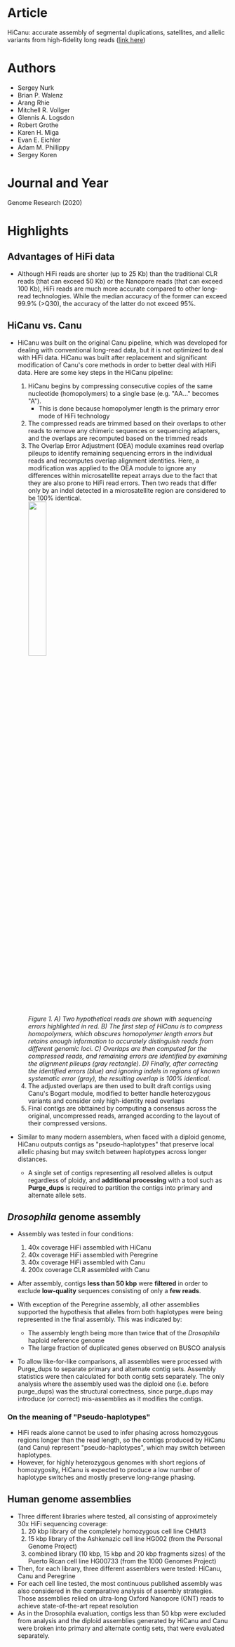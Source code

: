 # Article  
HiCanu: accurate assembly of segmental duplications, satellites, and allelic variants from high-fidelity long reads ([link here](https://doi.org/10.1101/gr.263566.120))  

# Authors  
* Sergey Nurk
* Brian P. Walenz
* Arang Rhie
* Mitchell R. Vollger
* Glennis A. Logsdon
* Robert Grothe
* Karen H. Miga
* Evan E. Eichler
* Adam M. Phillippy
* Sergey Koren

# Journal and Year  
Genome Research (2020)  

# Highlights  
## Advantages of HiFi data  
* Although HiFi reads are shorter (up to 25 Kb) than the traditional CLR reads (that can exceed 50 Kb) or the Nanopore reads (that can exceed 100 Kb), HiFi reads are much more accurate compared to other long-read technologies. While the median accuracy of the former can exceed 99.9% (>Q30), the accuracy of the latter do not exceed 95%. 
## HiCanu vs. Canu  
* HiCanu was built on the original Canu pipeline, which was developed for dealing with conventional long-read data, but it is not optimized to deal with HiFi data. HiCanu was built after replacement and significant modification of Canu's core methods in order to better deal with HiFi data. Here are some key steps in the HiCanu pipeline:  
    1. HiCanu begins by compressing consecutive copies of the same nucleotide (homopolymers) to a single base (e.g. "AA..." becomes "A").  
        * This is done because homopolymer length is the primary error mode of HiFi technology  
    2. The compressed reads are trimmed based on their overlaps to other reads to remove any chimeric sequences or sequencing adapters, and the overlaps are recomputed based on the trimmed reads
    3. The Overlap Error Adjustment (OEA) module examines read overlap pileups to identify remaining sequencing errors in the individual reads and recomputes overlap alignment identities. Here, a modification was applied to the OEA module to ignore any differences within microsatellite repeat arrays due to the fact that they are also prone to HiFi read errors. Then two reads that differ only by an indel detected in a microsatellite region are considered to be 100% identical.   
    <img src="https://user-images.githubusercontent.com/22843614/92035046-826d9480-ed44-11ea-8427-316d65319521.png" width=30%></img>  
    *Figure 1. A) Two hypothetical reads are shown with sequencing errors highlighted in red. B) The first step of HiCanu is to compress homopolymers, which obscures homopolymer length errors but retains enough information to accurately distinguish reads from different genomic loci. C) Overlaps are then computed for the compressed reads, and remaining errors are identified by examining the alignment pileups (gray rectangle). D) Finally, after correcting the identified errors (blue) and ignoring indels in regions of known systematic error (gray), the resulting overlap is 100% identical.*  
    4. The adjusted overlaps are then used to built draft contigs using Canu's Bogart module, modified to better handle heterozygous variants and consider only high-identity read overlaps  
    5. Final contigs are obttained by computing a consensus across the original, uncompressed reads, arranged according to the layout of their compressed versions. 

* Similar to many modern assemblers, when faced with a diploid genome, HiCanu outputs contigs as "pseudo-haplotypes" that preserve local allelic phasing but may switch between haplotypes across longer distances.
    * A single set of contigs representing all resolved alleles is output regardless of ploidy, and **additional processing** with a tool such as **Purge_dups** is required to partition the contigs into primary and alternate allele sets.  

## *Drosophila* genome assembly  
* Assembly was tested in four conditions:  
    1. 40x coverage HiFi assembled with HiCanu  
    2. 40x coverage HiFi assembled with Peregrine
    3. 40x coverage HiFi assembled with Canu  
    4. 200x coverage CLR assembled with Canu  
    
* After assembly, contigs **less than 50 kbp** were **filtered** in order to exclude **low-quality** sequences consisting of only a **few reads**.  

* With exception of the Peregrine assembly, all other assemblies supported the hypothesis that alleles from both haplotypes were being represented in the final assembly. This was indicated by:  
    * The assembly length being more than twice that of the *Drosophila* haploid reference genome  
    * The large fraction of duplicated genes observed on BUSCO analysis  

* To allow like-for-like comparisons, all assemblies were processed with Purge_dups to separate primary and alternate contig sets. Assembly statistics were then calculated for both contig sets separately. The only analysis where the assembly used was the diploid one (i.e. before purge_dups) was the structural correctness, since purge_dups may introduce (or correct) mis-assemblies as it modifies the contigs.   

### On the meaning of "Pseudo-haplotypes"  
* HiFi reads alone cannot be used to infer phasing across homozygous regions longer than the read length, so the contigs produced by HiCanu (and Canu) represent "pseudo-haplotypes", which may switch between haplotypes.  
* However, for highly heterozygous genomes with short regions of homozygosity, HiCanu is expected to produce a low number of haplotype switches and mostly preserve long-range phasing.  

## Human genome assemblies  
* Three different libraries where tested, all consisting of approximetely 30x HiFi sequencing coverage:  
    1. 20 kbp library of the completely homozygous cell line CHM13  
    2. 15 kbp library of the Ashkenazic cell line HG002 (from the Personal Genome Project)  
    3. combined library (10 kbp, 15 kbp and 20 kbp fragments sizes) of the Puerto Rican cell line HG00733 (from the 1000 Genomes Project)     
* Then, for each library, three different assemblers were tested: HiCanu, Canu and Peregrine
* For each cell line tested, the most continuous published assembly was also considered in the comparative analysis of assembly strategies. Those assemblies relied on ultra-long Oxford Nanopore (ONT) reads to achieve state-of-the-art repeat resolution  
* As in the Drosophila evaluation, contigs less than 50 kbp were excluded from analysis and the diploid assemblies generated by HiCanu and Canu were broken into primary and alternate contig sets, that were evaluated separately. 
